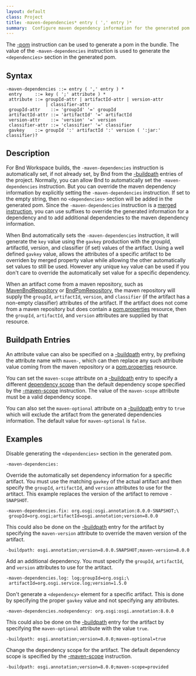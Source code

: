 ```yaml
---
layout: default
class: Project
title: -maven-dependencies* entry ( ',' entry )*
summary:  Configure maven dependency information for the generated pom
---
```


The [-pom] instruction can be used to generate a pom in the bundle. The value of the `-maven-dependencies` instruction is used to generate the `<dependencies>` section in the generated pom.

## Syntax

    -maven-dependencies ::= entry ( ',' entry ) *
     entry     ::= key ( ';' attribute ) *
     attribute ::= groupId-attr | artifactId-attr | version-attr
                   | classifier-attr
     groupId-attr    ::= 'groupId' '=' groupId
     artifactId-attr ::= 'artifactId' '=' artifactId
     version-attr    ::= 'version' '=' version
     classifier-attr ::= 'classifier' '=' classifier
     gavkey    ::= groupId ':' artifactId ':' version ( ':jar:' classifier)?

## Description

For Bnd Workspace builds, the `-maven-dependencies` instruction is automatically set, if not already set, by Bnd from the [-buildpath] entries of the project. Normally, you can allow Bnd to automatically set the `-maven-dependencies` instruction. But you can override the maven dependency information by explicitly setting the `-maven-dependencies` instruction. If set to the empty string, then no `<dependencies>` section will be added in the generated pom. Since the `-maven-dependencies` instruction is a [merged instruction], you can use suffixes to override the generated information for a dependency and to add additional dependencies to the maven dependency information.

When Bnd automatically sets the `-maven-dependencies` instruction, it will generate the `key` value using the `gavkey` production with the groupId, artifactId, version, and classifier (if set) values of the artifact. Using a well defined `gavkey` value, allows the attributes of a specific artifact to be overriden by merged property value while allowing the other automatically set values to still be used. However any unique `key` value can be used if you don't care to override the automatically set value for a specific dependency.

When an artifact come from a maven repository, such as [MavenBndRepository] or [BndPomRepository], the maven repository will supply the `groupId`, `artifactId`, `version`, and `classifier` (if the artifact has a non-empty classifier) attributes of the artifact. If the artifact does not come from a maven repository but does contain a [pom.properties] resource, then the `groupId`, `artifactId`, and `version` attributes are supplied by that resource.

## Buildpath Entries

An attribute value can also be specified on a [-buildpath] entry, by prefixing the attribute name with `maven-`, which can then replace any such attribute value coming from the maven repository or a [pom.properties] resource.

You can set the `maven-scope` attribute on a [-buildpath] entry to specify a different [dependency scope] than the default dependency scope specified by the [-maven-scope] instruction. The value of the `maven-scope` attribute must be a valid dependency scope.

You can also set the `maven-optional` attribute on a [-buildpath] entry to `true` which will exclude the artifact from the generated dependencies information. The default value for `maven-optional` is `false`.

## Examples

Disable generating the `<dependencies>` section in the generated pom.

    -maven-dependencies:

Override the automatically set dependency information for a specific artifact. You must use the matching `gavkey` of the actual artifact and then specify the `groupId`, `artifactId`, and `version` attributes to use for the artitact. This example replaces the version of the artifact to remove `-SNAPSHOT`.

    -maven-dependencies.fix: org.osgi:osgi.annotation:8.0.0-SNAPSHOT;\
     groupId=org.osgi;artifactId=osgi.annotation;version=8.0.0

This could also be done on the [-buildpath] entry for the artifact by specifying the `maven-version` attribute to override the maven version of the artifact.

    -buildpath: osgi.annotation;version=8.0.0.SNAPSHOT;maven-version=8.0.0

Add an additional dependency. You must specify the `groupId`, `artifactId`, and `version` attributes to use for the artitact.

    -maven-dependencies.log: log;groupId=org.osgi;\
     artifactId=org.osgi.service.log;version=1.5.0

Don't generate a `<dependency>` element for a specific artifact. This is done by specifying the proper `gavkey` value and not specifying any attributes.

    -maven-dependencies.nodependency: org.osgi:osgi.annotation:8.0.0

This could also be done on the [-buildpath] entry for the artifact by specifying the `maven-optional` attribute with the value `true`.

    -buildpath: osgi.annotation;version=8.0.0;maven-optional=true

Change the dependency scope for the artifact. The default dependency scope is specified by the [-maven-scope] instruction.

    -buildpath: osgi.annotation;version=8.0.0;maven-scope=provided

[-pom]: pom.html
[-buildpath]: buildpath.html
[-maven-scope]: maven_scope.html
[MavenBndRepository]: ../plugins/maven.html
[BndPomRepository]: ../plugins/pomrepo.html
[merged instruction]: ../chapters/820-instructions.html#merged-instructions
[pom.properties]: https://maven.apache.org/shared/maven-archiver/#pom-properties-content
[dependency scope]: https://maven.apache.org/guides/introduction/introduction-to-dependency-mechanism.html#Dependency_Scope
